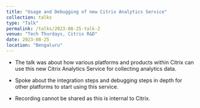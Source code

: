 ```yaml
---
title: "Usage and Debugging of new Citrix Analytics Service"
collection: talks
type: "Talk"
permalink: /talks/2023-08-25-talk-2
venue: "Tech Thurdays, Citrix R&D"
date: 2023-08-25
location: "Bengaluru"
---
```


* The talk was about how various platforms and products within Citrix can use this new Citrix Analytics Service for collecting analytics data.

* Spoke about the integration steps and debugging steps in depth for other platforms to start using this service.

* Recording cannot be shared as this is internal to Citrix.
